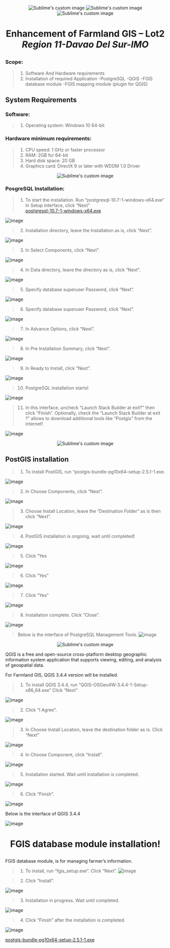 <p align="center">
  <img src="https://user-images.githubusercontent.com/16941074/202843746-c7492c94-5903-46c2-8cad-81c1646c3c9c.png" alt="Sublime's custom image"/>
  <img src="https://user-images.githubusercontent.com/16941074/202843678-69ad0d48-0eaa-4769-96cd-49f470bd887c.png" alt="Sublime's custom image"/>
  <img src="https://user-images.githubusercontent.com/16941074/202843692-6cab6073-d571-4e6e-9364-93f531a6b73a.png" alt="Sublime's custom image"/>
</p>
<h1><p align="center">
Enhancement of Farmland GIS – Lot2
  <br>
    <i>Region 11-Davao Del Sur-IMO</i>
</p></h1>
  

  
  
  ###  Scope:
  
  >1. Software And Hardware requirements
  >2. Installation of required Application
     -PostgreSQL
     -QGIS
     -FGIS database module
     -FGIS mapping module (plugin for QGIS)
  
  
 <h2>System Requirements</h2>
 

   ### Software:
  > 1. Operating system: Windows 10 64-bit
  
   ### Hardware minimum requirements:
   > 1. CPU speed: 1 GHz or faster processor
   > 2. RAM: 2GB for 64-bit
   > 3. Hard disk space: 20 GB
   > 4. Graphics card: DirectX 9 or later with WDDM 1.0 Driver
   
<p align="center">
    <img src="https://user-images.githubusercontent.com/16941074/202845446-b3878f4a-243e-49f7-956e-4313b394ffcb.png" alt="Sublime's custom image"/>
</p>

  ### PosgreSQL Installation:
 >1. To start the installation. Run “postgresql-10.7-1-windows-x64.exe”
      In Setup interface, click “Next” <br>
<a href="https://drive.google.com/drive/folders/1xmEuVfRsk3M3Oapj-fPeYNDcMRbPbOYt?usp=sharing" target="_blank">postgresql-10.7-1-windows-x64.exe</a>

![image](https://user-images.githubusercontent.com/16941074/202847168-b0d3c2db-47e8-4de7-8857-69bd3fb1a6d2.png)

 >2. Installation directory, leave the Installation as is, click “Next”.
 
 ![image](https://user-images.githubusercontent.com/16941074/202847234-4517735e-c20d-4a51-be0e-7933e9b6404f.png)

 >3. In Select Components, click “Next”.

![image](https://user-images.githubusercontent.com/16941074/202847296-8f3e44e5-7698-4b02-b0e3-ba748458e9dd.png)

>4. In Data directory, leave the directory as is, click “Next”.

![image](https://user-images.githubusercontent.com/16941074/202847315-92bf3648-2c88-4ddf-b865-73551f88ea20.png)

>5. Specify database superuser Password, click “Next”.

![image](https://user-images.githubusercontent.com/16941074/202847716-883d95e8-7171-4c0a-9144-f744b8b58c58.png)

>6. Specify database superuser Password, click “Next”.

![image](https://user-images.githubusercontent.com/16941074/202847731-27884581-2f15-4b01-811b-151b3d148d85.png)

>7. In Advance Options, click “Next”.

![image](https://user-images.githubusercontent.com/16941074/202847757-3dcb4e7d-73ad-4acf-989d-c139a1f890cd.png)

>8. In Pre Installation Summary, click “Next”.

![image](https://user-images.githubusercontent.com/16941074/202847776-66573b9a-88a0-4197-a318-39a219697f5a.png)

>9. In Ready to Install, click “Next”.

![image](https://user-images.githubusercontent.com/16941074/202847824-5c0f05b8-13e5-487a-9663-d0567c02b64a.png)


>10. PostgreSQL installation starts!

![image](https://user-images.githubusercontent.com/16941074/202847841-50c18f34-b355-451d-a89c-5ea643e9eb6d.png)

>11. In this interface, uncheck “Launch Stack Builder at exit?” then click “Finish”. 
     Optionally, check the “Launch Stack Builder at exit ?” allows to download additional tools like “Postgis” from the internet!

![image](https://user-images.githubusercontent.com/16941074/202847925-c1755762-808f-47f9-98bf-4b3a4e70ef3b.png)

<p align="center">
   <img src="https://user-images.githubusercontent.com/16941074/202848243-dada256c-25c7-4ccb-8cfe-531bab40b096.png" alt="Sublime's custom image"/>
</p>

 <h2>PostGIS installation</h2>

>1. To install PostGIS, run “postgis-bundle-pg10x64-setup-2.5.1-1.exe.

![image](https://user-images.githubusercontent.com/16941074/202848461-e16b612a-16fb-45a6-8be3-ea7942b5034b.png)

>2. In Choose Components, click “Next”.

![image](https://user-images.githubusercontent.com/16941074/202848489-4bb3bd44-cafb-4f41-9c2f-caab4a23e88d.png)

>3. Choose Install Location, leave the “Destination Folder” as is
    then click “Next”.

![image](https://user-images.githubusercontent.com/16941074/202848521-48fcad99-51bb-406c-b6c1-fadf4dbc8740.png)

>4. PostGIS installation is ongoing, wait until completed! 

![image](https://user-images.githubusercontent.com/16941074/202848537-6de96514-c7d3-450a-99da-938a029441df.png)


>5. Click “Yes

![image](https://user-images.githubusercontent.com/16941074/202848572-c1bd5978-85a7-49a2-ab20-58ca28acb281.png)

>6. Click “Yes”

![image](https://user-images.githubusercontent.com/16941074/202848610-dc2c3e82-38d4-4e14-91ed-b8172e147f3e.png)

>7. Click “Yes”

![image](https://user-images.githubusercontent.com/16941074/202848719-2cad1e2d-c1d5-42bd-89b6-18fc0d97bf66.png)

>8. Installation complete. Click “Close”.

![image](https://user-images.githubusercontent.com/16941074/202848744-0abd4981-8f2b-4027-b1b7-cb46d809d015.png)

>Below is the interface of PostgreSQL Management Tools.
![image](https://user-images.githubusercontent.com/16941074/202848941-de0819a6-afea-480d-a7dd-1d65cdadf7de.png)


<p align="center">
    <img src="https://upload.wikimedia.org/wikipedia/commons/c/c2/QGIS_logo%2C_2017.svg" alt="Sublime's custom image"/>
</p>


QGIS is a free and open-source cross-platform desktop geographic information system application that supports viewing, editing, and
analysis of geospatial data.

For Farmland GIS, QGIS 3.4.4 version will be installed.

>1. To install QGIS 3.4.4, run “QGIS-OSGeo4W-3.4.4-1-Setup-x86_64.exe” Click “Next”

![image](https://user-images.githubusercontent.com/16941074/202849245-72b9d7dc-6bdc-4b86-aec0-37c8c5d8b996.png)

>2. Click “I Agree”.

![image](https://user-images.githubusercontent.com/16941074/202849273-cd99d148-3ed6-4e02-aeeb-04a45603c9fe.png)

>3. In Choose Install Location, leave the destination folder as is. Click “Next”

![image](https://user-images.githubusercontent.com/16941074/202849304-6f3409dd-4b0a-42c2-b565-6df2a8ba247e.png)

>4. In Choose Component, click “Install”.

![image](https://user-images.githubusercontent.com/16941074/202849420-cec93767-5376-44a7-94cd-51b97ff5a969.png)

>5. Installation started. Wait until installation is completed.

![image](https://user-images.githubusercontent.com/16941074/202849453-ee16da93-6ea7-422f-98fe-cf4527d5632e.png)

>6. Click “Finish”.

![image](https://user-images.githubusercontent.com/16941074/202849476-84e6babb-2c0d-4f86-a74e-67da5885949b.png)

Below is the interface of QGIS 3.4.4


![image](https://user-images.githubusercontent.com/16941074/202849553-a74e6a71-dcb2-4768-b39b-1bc0ca89f1bd.png)



<h1><p align="center">
     FGIS database module installation!
</p>
</h1>
FGIS database module, is for managing farmer’s information.

>1. To install, run “fgis_setup.exe”. Click “Next”.
![image](https://user-images.githubusercontent.com/16941074/202849913-d86e7391-7e95-42f4-ae04-a31a59ede1f2.png)

>2. Click “Install”.

![image](https://user-images.githubusercontent.com/16941074/202849928-f6e40b3c-e643-430f-8928-0918ec19281a.png)

>3. Installation in progress. Wait until completed.

![image](https://user-images.githubusercontent.com/16941074/202849943-277c02ef-6529-43c2-b855-c730ed69d23f.png)

>4. Click “Finish” after the installation is completed.

![image](https://user-images.githubusercontent.com/16941074/202849967-a76047d4-aa6e-41b7-8cf0-e82f6e51aa4d.png)



<a href="https://drive.google.com/drive/folders/1xmEuVfRsk3M3Oapj-fPeYNDcMRbPbOYt?usp=sharing" target="_blank">postgis-bundle-pg10x64-setup-2.5.1-1.exe</a>





















  





